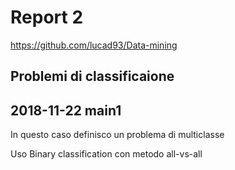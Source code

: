 # Report 2

https://github.com/lucad93/Data-mining

## Problemi di classificaione

## 2018-11-22 main1

In questo caso definisco un problema di multiclasse

Uso Binary classification con metodo all-vs-all